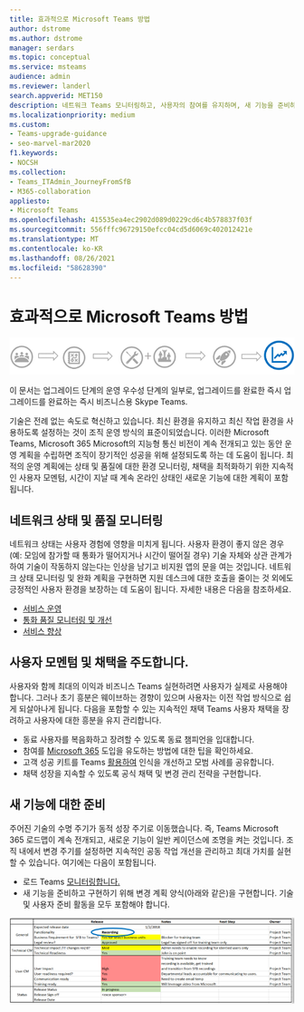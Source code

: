 ```yaml
---
title: 효과적으로 Microsoft Teams 방법
author: dstrome
ms.author: dstrome
manager: serdars
ms.topic: conceptual
ms.service: msteams
audience: admin
ms.reviewer: landerl
search.appverid: MET150
description: 네트워크 Teams 모니터링하고, 사용자의 참여를 유지하며, 새 기능을 준비하는 방법에 대해 알아보고,
ms.localizationpriority: medium
ms.custom:
- Teams-upgrade-guidance
- seo-marvel-mar2020
f1.keywords:
- NOCSH
ms.collection:
- Teams_ITAdmin_JourneyFromSfB
- M365-collaboration
appliesto:
- Microsoft Teams
ms.openlocfilehash: 415535ea4ec2902d089d0229cd6c4b578837f03f
ms.sourcegitcommit: 556fffc96729150efcc04cd5d6069c402012421e
ms.translationtype: MT
ms.contentlocale: ko-KR
ms.lasthandoff: 08/26/2021
ms.locfileid: "58628390"
---
```

# <a name="how-to-use-microsoft-teams-effectively"></a>효과적으로 Microsoft Teams 방법

![운영 우수성 스테이지를 강조하는 업그레이드 여정 다이어그램](media/upgrade-banner-op-excellence.png "운영 우수성 단계에 주안점 있는 업그레이드 여정의 단계")

이 문서는 업그레이드 단계의 운영 우수성 단계의 일부로, 업그레이드를 완료한 즉시 업그레이드를 완료하는 즉시 비즈니스용 Skype Teams.

기술은 전례 없는 속도로 혁신하고 있습니다. 최신 환경을 유지하고 최신 작업 환경을 사용하도록 설정하는 것이 조직 운영 방식의 표준이되었습니다. 이러한 Microsoft Teams, Microsoft 365 Microsoft의 지능형 통신 비전이 계속 전개되고 있는 동안 운영 계획을 수립하면 조직이 장기적인 성공을 위해 설정되도록 하는 데 도움이 됩니다. 최적의 운영 계획에는 상태 및 품질에 대한 환경 모니터링, 채택을 최적화하기 위한 지속적인 사용자 모멘텀, 시간이 지날 때 계속 온라인 상태인 새로운 기능에 대한 계획이 포함됩니다.

## <a name="monitor-for-network-health-and-quality"></a>네트워크 상태 및 품질 모니터링

네트워크 상태는 사용자 경험에 영향을 미치게 됩니다. 사용자 환경이 좋지 않은 경우(예: 모임에 참가할 때 통화가 떨어지거나 시간이 떨어질 경우) 기술 자체와 상관 관계가 하여 기술이 작동하지 않는다는 인상을 남기고 비지원 앱의 문을 여는 것입니다. 네트워크 상태 모니터링 및 완화 계획을 구현하면 지원 데스크에 대한 호출을 줄이는 것 외에도 긍정적인 사용자 환경을 보장하는 데 도움이 됩니다. 자세한 내용은 다음을 참조하세요.

- [서비스 운영](upgrade-operate-my-service.md)
- [통화 품질 모니터링 및 개선](monitor-call-quality-qos.md)
- [서비스 향상](upgrade-enhance-my-service.md)

## <a name="drive-user-momentum-and-adoption"></a>사용자 모멘텀 및 채택을 주도합니다.

사용자와 함께 최대의 이익과 비즈니스 Teams 실현하려면 사용자가 실제로 사용해야 합니다. 그러나 초기 흥분은 웨이브하는 경향이 있으며 사용자는 이전 작업 방식으로 쉽게 되살아나게 됩니다. 다음을 포함할 수 있는 지속적인 채택 Teams 사용자 채택을 장려하고 사용자에 대한 흥분을 유지 관리합니다.

- 동료 사용자를 복음화하고 장려할 수 있도록 동료 챔피언을 입대합니다.
- 참여를 [Microsoft 365](https://go.microsoft.com/fwlink/?linkid=859045) 도입을 유도하는 방법에 대한 팁을 확인하세요.
- 고객 성공 키트를 Teams [활용하여](https://aka.ms/TeamsCustomerSuccess) 인식을 개선하고 모범 사례를 공유합니다.
- 채택 성장을 [](http://www.successwithteams.com/) 지속할 수 있도록 공식 채택 및 변경 관리 전략을 구현합니다.

## <a name="prepare-for-new-functionality"></a>새 기능에 대한 준비

주어진 기술의 수명 주기가 동적 성장 주기로 이동했습니다. 즉, Teams Microsoft 365 로드맵이 계속 전개되고, 새로운 기능이 일반 케이던스에 조명을 켜는 것입니다. 조직 내에서 변경 주기를 설정하면 지속적인 공동 작업 개선을 관리하고 최대 가치를 실현할 수 있습니다. 여기에는 다음이 포함됩니다.

- 로드 Teams [모니터링합니다.](https://products.office.com/business/office-365-roadmap?filters=microsoft%20teams)
- 새 기능을 준비하고 구현하기 위해 변경 계획 양식(아래와 같은)을 구현합니다. 기술 및 사용자 준비 활동을 모두 포함해야 합니다.


![예상 릴리스 날짜 및 노트를 보여주는 예제 양식](media/upgrade-change-plan-form.png "다음 단계 및 소유자와 함께 나열된 새 기능에 대한 예상 릴리스 날짜 및 노트를 보여주는 예제 양식")
